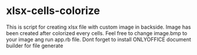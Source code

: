 # xlsx-cells-colorize
This is script for creating xlsx file with custom image in backside. Image  has been created after colorized every cells.
Feel free to change image.bmp to your image ang run app.rb file.
Dont forget to install ONLYOFFICE document builder for file generate